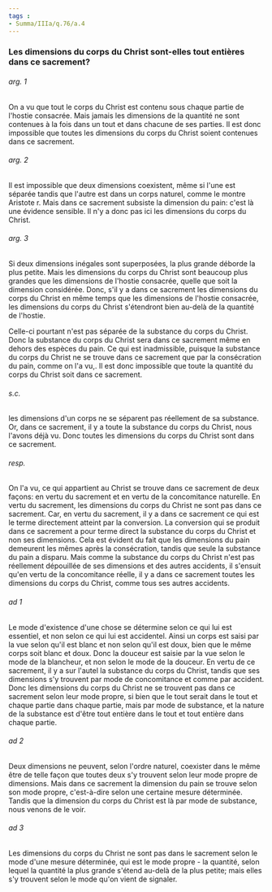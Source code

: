 ```yaml
---
tags : 
- Summa/IIIa/q.76/a.4
---
```


### Les dimensions du corps du Christ sont-elles tout entières dans ce sacrement?

###### arg. 1
On a vu que tout le corps du Christ est contenu sous chaque partie de l'hostie consacrée. Mais jamais les dimensions de la quantité ne sont contenues à la fois dans un tout et dans chacune de ses parties. Il est donc impossible que toutes les dimensions du corps du Christ soient contenues dans ce sacrement. 

###### arg. 2
Il est impossible que deux dimensions coexistent, même si l'une est séparée tandis que l'autre est dans un corps naturel, comme le montre Aristote r. Mais dans ce sacrement subsiste la dimension du pain: c'est là une évidence sensible. Il n'y a donc pas ici les dimensions du corps du Christ. 

###### arg. 3
Si deux dimensions inégales sont superposées, la plus grande déborde la plus petite. Mais les dimensions du corps du Christ sont beaucoup plus grandes que les dimensions de l'hostie consacrée, quelle que soit la dimension considérée. Donc, s'il y a dans ce sacrement les dimensions du corps du Christ en même temps que les dimensions de l'hostie consacrée, les dimensions du corps du Christ s'étendront bien au-delà de la quantité de l'hostie. 

Celle-ci pourtant n'est pas séparée de la substance du corps du Christ. Donc la substance du corps du Christ sera dans ce sacrement même en dehors des espèces du pain. Ce qui est inadmissible, puisque la substance du corps du Christ ne se trouve dans ce sacrement que par la consécration du pain, comme on l'a vu,. Il est donc impossible que toute la quantité du corps du Christ soit dans ce sacrement. 

###### s.c.
les dimensions d'un corps ne se séparent pas réellement de sa substance. Or, dans ce sacrement, il y a toute la substance du corps du Christ, nous l'avons déjà vu. Donc toutes les dimensions du corps du Christ sont dans ce sacrement. 

###### resp.
On l'a vu, ce qui appartient au Christ se trouve dans ce sacrement de deux façons: en vertu du sacrement et en vertu de la concomitance naturelle. En vertu du sacrement, les dimensions du corps du Christ ne sont pas dans ce sacrement. Car, en vertu du sacrement, il y a dans ce sacrement ce qui est le terme directement atteint par la conversion. La conversion qui se produit dans ce sacrement a pour terme direct la substance du corps du Christ et non ses dimensions. Cela est évident du fait que les dimensions du pain demeurent les mêmes après la consécration, tandis que seule la substance du pain a disparu. Mais comme la substance du corps du Christ n'est pas réellement dépouillée de ses dimensions et des autres accidents, il s'ensuit qu'en vertu de la concomitance réelle, il y a dans ce sacrement toutes les dimensions du corps du Christ, comme tous ses autres accidents. 

###### ad 1
Le mode d'existence d'une chose se détermine selon ce qui lui est essentiel, et non selon ce qui lui est accidentel. Ainsi un corps est saisi par la vue selon qu'il est blanc et non selon qu'il est doux, bien que le même corps soit blanc et doux. Donc la douceur est saisie par la vue selon le mode de la blancheur, et non selon le mode de la douceur. En vertu de ce sacrement, il y a sur l'autel la substance du corps du Christ, tandis que ses dimensions s'y trouvent par mode de concomitance et comme par accident. Donc les dimensions du corps du Christ ne se trouvent pas dans ce sacrement selon leur mode propre, si bien que le tout serait dans le tout et chaque partie dans chaque partie, mais par mode de substance, et la nature de la substance est d'être tout entière dans le tout et tout entière dans chaque partie. 

###### ad 2
Deux dimensions ne peuvent, selon l'ordre naturel, coexister dans le même être de telle façon que toutes deux s'y trouvent selon leur mode propre de dimensions. Mais dans ce sacrement la dimension du pain se trouve selon son mode propre, c'est-à-dire selon une certaine mesure déterminée. Tandis que la dimension du corps du Christ est là par mode de substance, nous venons de le voir. 

###### ad 3
Les dimensions du corps du Christ ne sont pas dans le sacrement selon le mode d'une mesure déterminée, qui est le mode propre - la quantité, selon lequel la quantité la plus grande s'étend au-delà de la plus petite; mais elles s'y trouvent selon le mode qu'on vient de signaler. 

